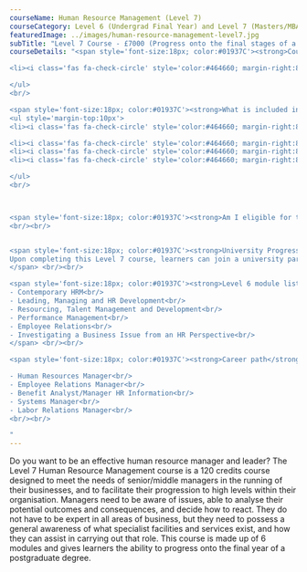```yaml
---
courseName: Human Resource Management (Level 7)
courseCategory: Level 6 (Undergrad Final Year) and Level 7 (Masters/MBA)
featuredImage: ../images/human-resource-management-level7.jpg
subTitle: "Level 7 Course - £7000 (Progress onto the final stages of a University MBA)"
courseDetails: "<span style='font-size:18px; color:#01937C'><strong>Course Fees</strong></span><br/><br/>The Level 7 Human Resource Management course is £7000.  Students can make payment using one of the following methods: <br/><ul style='margin-top:10px'>

<li><i class='fas fa-check-circle' style='color:#464660; margin-right:8px'></i>  Bank transfer</li>

</ul> 
<br/>

<span style='font-size:18px; color:#01937C'><strong>What is included in the cost of my course?</strong></span>
<ul style='margin-top:10px'>
<li><i class='fas fa-check-circle' style='color:#464660; margin-right:8px'></i>  All course material, including online modules and written assignments </li>

<li><i class='fas fa-check-circle' style='color:#464660; margin-right:8px'></i>  Dedicated student support</li>
<li><i class='fas fa-check-circle' style='color:#464660; margin-right:8px'></i>  Access to an online social learning forum</li>
<li><i class='fas fa-check-circle' style='color:#464660; margin-right:8px'></i>  Assignment marking and feedback</li>

</ul> 
<br/>



<span style='font-size:18px; color:#01937C'><strong>Am I eligible for this program?</strong></span><br/><br/> Learners will be expected to hold a Level 6 qualification or a first degree. In certain circumstances, managers with considerable experience but no formal qualifications may be considered.
<br/><br/>


<span style='font-size:18px; color:#01937C'><strong>University Progression</strong></span><br/><br/> <span>
Upon completing this Level 7 course, learners can join a university partner to complete a dissertation to then receive a full master’s degree. Learners can also step directly into employment in an associated profession.
</span> <br/><br/>

<span style='font-size:18px; color:#01937C'><strong>Level 6 module listing</strong></span><br/><br/> <span>
- Contemporary HRM<br/>
- Leading, Managing and HR Development<br/>
- Resourcing, Talent Management and Development<br/>
- Performance Management<br/>
- Employee Relations<br/>
- Investigating a Business Issue from an HR Perspective<br/>
</span> <br/><br/>

<span style='font-size:18px; color:#01937C'><strong>Career path</strong></span><br/><br/> Primary areas of employment include:<br/><br/>

- Human Resources Manager<br/>
- Employee Relations Manager<br/>
- Benefit Analyst/Manager HR Information<br/>
- Systems Manager<br/>
- Labor Relations Manager<br/>
<br/><br/>

"
---
```

Do you want to be an effective human resource manager and leader? The Level 7 Human Resource Management course is a 120 credits course designed to meet the needs of senior/middle managers in the running of their businesses, and to facilitate their progression to high levels within their organisation. Managers need to be aware of issues, able to analyse their potential outcomes and consequences, and decide how to react. They do not have to be expert in all areas of business, but they need to possess a general awareness of what specialist facilities and services exist, and how they can assist in carrying out that role. This course is made up of 6 modules and gives learners the ability to progress onto the final year of a postgraduate degree.